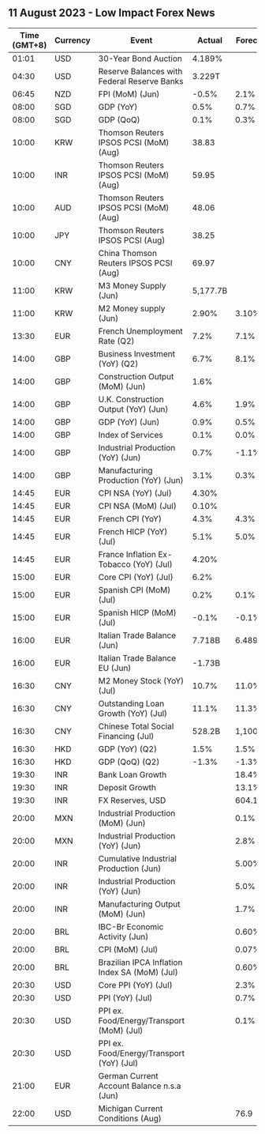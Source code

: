 ## 11 August 2023 - Low Impact Forex News

| Time (GMT+8) | Currency | Event | Actual | Forecast | Previous |
|------|----------|-------|--------|----------|----------|
| 01:01 | USD | 30-Year Bond Auction | 4.189% |  | 3.910% |
| 04:30 | USD | Reserve Balances with Federal Reserve Banks | 3.229T |  | 3.217T |
| 06:45 | NZD | FPI (MoM) (Jun) | -0.5% | 2.1% | 0.3% |
| 08:00 | SGD | GDP (YoY) | 0.5% | 0.7% | 0.4% |
| 08:00 | SGD | GDP (QoQ) | 0.1% | 0.3% | -0.4% |
| 10:00 | KRW | Thomson Reuters IPSOS PCSI (MoM) (Aug) | 38.83 |  | 41.70 |
| 10:00 | INR | Thomson Reuters IPSOS PCSI (MoM) (Aug) | 59.95 |  | 56.82 |
| 10:00 | AUD | Thomson Reuters IPSOS PCSI (MoM) (Aug) | 48.06 |  | 48.05 |
| 10:00 | JPY | Thomson Reuters IPSOS PCSI (Aug) | 38.25 |  | 38.87 |
| 10:00 | CNY | China Thomson Reuters IPSOS PCSI (Aug) | 69.97 |  | 77.32 |
| 11:00 | KRW | M3 Money Supply (Jun) | 5,177.7B |  | 5,149.4B |
| 11:00 | KRW | M2 Money supply (Jun) | 2.90% | 3.10% | 2.20% |
| 13:30 | EUR | French Unemployment Rate (Q2) | 7.2% | 7.1% | 7.1% |
| 14:00 | GBP | Business Investment (YoY) (Q2) | 6.7% | 8.1% | 5.8% |
| 14:00 | GBP | Construction Output (MoM) (Jun) | 1.6% |  | -0.3% |
| 14:00 | GBP | U.K. Construction Output (YoY) (Jun) | 4.6% | 1.9% | 0.2% |
| 14:00 | GBP | GDP (YoY) (Jun) | 0.9% | 0.5% | -0.4% |
| 14:00 | GBP | Index of Services | 0.1% | 0.0% | 0.0% |
| 14:00 | GBP | Industrial Production (YoY) (Jun) | 0.7% | -1.1% | -2.1% |
| 14:00 | GBP | Manufacturing Production (YoY) (Jun) | 3.1% | 0.3% | -0.6% |
| 14:45 | EUR | CPI NSA (YoY) (Jul) | 4.30% |  | 4.30% |
| 14:45 | EUR | CPI NSA (MoM) (Jul) | 0.10% |  | 0.20% |
| 14:45 | EUR | French CPI (YoY) | 4.3% | 4.3% | 4.5% |
| 14:45 | EUR | French HICP (YoY) (Jul) | 5.1% | 5.0% | 5.3% |
| 14:45 | EUR | France Inflation Ex-Tobacco (YoY) (Jul) | 4.20% |  | 4.40% |
| 15:00 | EUR | Core CPI (YoY) (Jul) | 6.2% |  | 5.9% |
| 15:00 | EUR | Spanish CPI (MoM) (Jul) | 0.2% | 0.1% | 0.6% |
| 15:00 | EUR | Spanish HICP (MoM) (Jul) | -0.1% | -0.1% | 0.6% |
| 16:00 | EUR | Italian Trade Balance (Jun) | 7.718B | 6.489B | 4.767B |
| 16:00 | EUR | Italian Trade Balance EU (Jun) | -1.73B |  | 0.32B |
| 16:30 | CNY | M2 Money Stock (YoY) (Jul) | 10.7% | 11.0% | 11.3% |
| 16:30 | CNY | Outstanding Loan Growth (YoY) (Jul) | 11.1% | 11.3% | 11.3% |
| 16:30 | CNY | Chinese Total Social Financing (Jul) | 528.2B | 1,100.0B | 4,220.0B |
| 16:30 | HKD | GDP (YoY) (Q2) | 1.5% | 1.5% | 2.9% |
| 16:30 | HKD | GDP (QoQ) (Q2) | -1.3% | -1.3% | 5.3% |
| 19:30 | INR | Bank Loan Growth |  | 18.4% | 20.2% |
| 19:30 | INR | Deposit Growth |  | 13.1% | 13.2% |
| 19:30 | INR | FX Reserves, USD |  | 604.13B | 603.87B |
| 20:00 | MXN | Industrial Production (MoM) (Jun) |  | 0.1% | 1.0% |
| 20:00 | MXN | Industrial Production (YoY) (Jun) |  | 2.8% | 3.9% |
| 20:00 | INR | Cumulative Industrial Production (Jun) |  | 5.00% | 4.80% |
| 20:00 | INR | Industrial Production (YoY) (Jun) |  | 5.0% | 5.2% |
| 20:00 | INR | Manufacturing Output (MoM) (Jun) |  | 1.7% | 5.7% |
| 20:00 | BRL | IBC-Br Economic Activity (Jun) |  | 0.60% | -2.00% |
| 20:00 | BRL | CPI (MoM) (Jul) |  | 0.07% | -0.08% |
| 20:00 | BRL | Brazilian IPCA Inflation Index SA (MoM) (Jul) |  | 0.60% | -0.02% |
| 20:30 | USD | Core PPI (YoY) (Jul) |  | 2.3% | 2.4% |
| 20:30 | USD | PPI (YoY) (Jul) |  | 0.7% | 0.1% |
| 20:30 | USD | PPI ex. Food/Energy/Transport (MoM) (Jul) |  | 0.1% | 0.1% |
| 20:30 | USD | PPI ex. Food/Energy/Transport (YoY) (Jul) |  |  | 2.6% |
| 21:00 | EUR | German Current Account Balance n.s.a (Jun) |  |  | 8.9B |
| 22:00 | USD | Michigan Current Conditions (Aug) |  | 76.9 | 76.6 |
